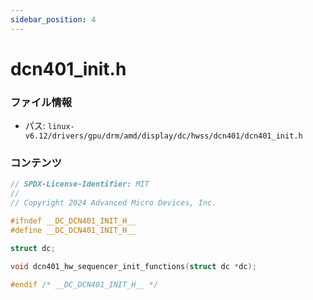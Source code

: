 ```yaml
---
sidebar_position: 4
---
```

# dcn401_init.h

### ファイル情報

- パス: `linux-v6.12/drivers/gpu/drm/amd/display/dc/hwss/dcn401/dcn401_init.h`

### コンテンツ

```h
// SPDX-License-Identifier: MIT
//
// Copyright 2024 Advanced Micro Devices, Inc.

#ifndef __DC_DCN401_INIT_H__
#define __DC_DCN401_INIT_H__

struct dc;

void dcn401_hw_sequencer_init_functions(struct dc *dc);

#endif /* __DC_DCN401_INIT_H__ */

```
